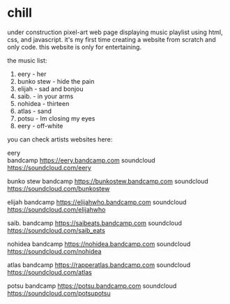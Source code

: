 # chill
under construction pixel-art web page displaying music playlist 
using html, css, and javascript.
it's my first time creating a website from scratch and only code. 
this website is only for entertaining. 

the music list: 
1. eery - her
2. bunko stew - hide the pain
3. elijah - sad and bonjou
4. saib. - in your arms
5. nohidea - thirteen 
6. atlas - sand
7. potsu - Im closing my eyes
8. eery - off-white

you can check artists websites here:

eery <br>
bandcamp https://eery.bandcamp.com
soundcloud https://soundcloud.com/eery

bunko stew
bandcamp https://bunkostew.bandcamp.com
soundcloud https://soundcloud.com/bunkostew

elijah
bandcamp https://elijahwho.bandcamp.com
soundcloud https://soundcloud.com/elijahwho

saib.
bandcamp https://saibeats.bandcamp.com
soundcloud https://soundcloud.com/saib_eats

nohidea
bandcamp https://nohidea.bandcamp.com
soundcloud https://soundcloud.com/nohidea

atlas
bandcamp https://rapperatlas.bandcamp.com
soundcloud https://soundcloud.com/atlas

potsu
bandcamp https://potsu.bandcamp.com
soundcloud https://soundcloud.com/potsupotsu
